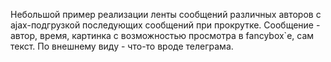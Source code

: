 Небольшой пример реализации ленты сообщений различных авторов с ajax-подгрузкой последующих сообщений при прокрутке. Сообщение - автор, время, картинка с возможностью просмотра в fancybox`e, сам текст. По внешнему виду - что-то вроде телеграма.
